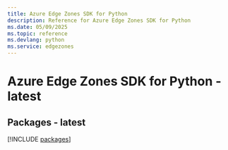 ```yaml
---
title: Azure Edge Zones SDK for Python
description: Reference for Azure Edge Zones SDK for Python
ms.date: 05/09/2025
ms.topic: reference
ms.devlang: python
ms.service: edgezones
---
```

# Azure Edge Zones SDK for Python - latest
## Packages - latest
[!INCLUDE [packages](edge-zones-index.md)]